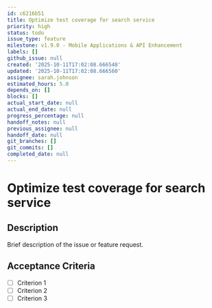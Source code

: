 ```yaml
---
id: c6216b51
title: Optimize test coverage for search service
priority: high
status: todo
issue_type: feature
milestone: v1.9.0 - Mobile Applications & API Enhancement
labels: []
github_issue: null
created: '2025-10-11T17:02:08.666548'
updated: '2025-10-11T17:02:08.666560'
assignee: sarah.johnson
estimated_hours: 5.0
depends_on: []
blocks: []
actual_start_date: null
actual_end_date: null
progress_percentage: null
handoff_notes: null
previous_assignee: null
handoff_date: null
git_branches: []
git_commits: []
completed_date: null
---
```


# Optimize test coverage for search service

## Description

Brief description of the issue or feature request.

## Acceptance Criteria

- [ ] Criterion 1
- [ ] Criterion 2
- [ ] Criterion 3